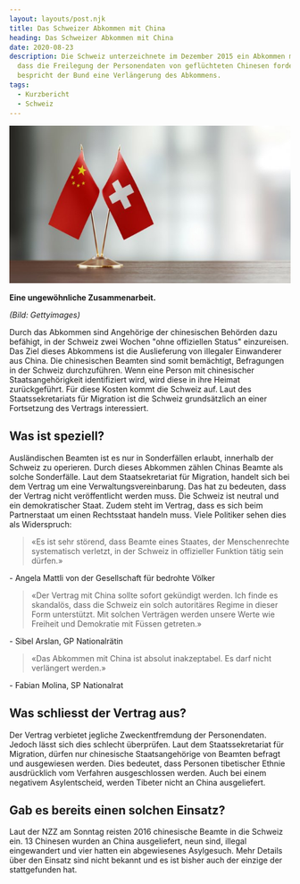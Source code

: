 ```yaml
---
layout: layouts/post.njk
title: Das Schweizer Abkommen mit China
heading: Das Schweizer Abkommen mit China
date: 2020-08-23
description: Die Schweiz unterzeichnete im Dezember 2015 ein Abkommen mit China,
  dass die Freilegung der Personendaten von geflüchteten Chinesen fordert. Nun
  bespricht der Bund eine Verlängerung des Abkommens.
tags:
  - Kurzbericht
  - Schweiz
---
```

![Gettyimages](/img/gettyimages.jpg "Gettyimages")

**Eine ungewöhnliche Zusammenarbeit.**

*(Bild: Gettyimages)*

Durch das Abkommen sind Angehörige der chinesischen Behörden dazu befähigt, in der Schweiz zwei Wochen "ohne offiziellen Status" einzureisen. Das Ziel dieses Abkommens ist die Auslieferung von illegaler Einwanderer aus China. Die chinesischen Beamten sind somit bemächtigt, Befragungen in der Schweiz durchzuführen. Wenn eine Person mit chinesischer Staatsangehörigkeit identifiziert wird, wird diese in ihre Heimat zurückgeführt. Für diese Kosten kommt die Schweiz auf. Laut des Staatssekretariats für Migration ist die Schweiz grundsätzlich an einer Fortsetzung des Vertrags interessiert.


## Was ist speziell?

Ausländischen Beamten ist es nur in Sonderfällen erlaubt, innerhalb der Schweiz zu operieren. Durch dieses Abkommen zählen Chinas Beamte als solche Sonderfälle.
Laut dem  Staatsekretariat für Migration, handelt sich bei dem Vertrag um eine Verwaltungsvereinbarung. Das hat zu bedeuten, dass der Vertrag nicht veröffentlicht werden muss.
Die Schweiz ist neutral und ein demokratischer Staat. Zudem steht im Vertrag, dass es sich beim Partnerstaat um einen Rechtsstaat handeln muss. Viele Politiker sehen dies als Widerspruch:

> «Es ist sehr störend, dass Beamte eines Staates, der Menschenrechte systematisch verletzt, in der Schweiz in offizieller Funktion tätig sein dürfen.»

\- Angela Mattli von der Gesellschaft für bedrohte Völker

> «Der Vertrag mit China sollte sofort gekündigt werden. Ich finde es skandalös, dass die Schweiz ein solch autoritäres Regime in dieser Form unterstützt. Mit solchen Verträgen werden unsere Werte wie Freiheit und Demokratie mit Füssen getreten.»

\- Sibel Arslan, GP Nationalrätin

> «Das Abkommen mit China ist absolut inakzeptabel. Es darf nicht verlängert werden.»

\- Fabian Molina, SP Nationalrat



## Was schliesst der Vertrag aus?

Der Vertrag verbietet jegliche Zweckentfremdung der Personendaten. Jedoch lässt sich dies schlecht überprüfen.
Laut dem Staatssekretariat für Migration, dürfen nur chinesische Staatsangehörige von Beamten befragt und ausgewiesen werden. Dies bedeutet, dass Personen tibetischer Ethnie ausdrücklich vom Verfahren ausgeschlossen werden. Auch bei einem negativem Asylentscheid, werden Tibeter nicht an China ausgeliefert.



## Gab es bereits einen solchen Einsatz?

Laut der NZZ am Sonntag reisten 2016 chinesische Beamte in die Schweiz ein. 13 Chinesen wurden an China ausgeliefert, neun sind, illegal eingewandert und vier hatten ein abgewiesenes Asylgesuch. Mehr Details über den Einsatz sind nicht bekannt und es ist bisher auch der einzige der stattgefunden hat.